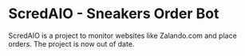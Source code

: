 # ScredAIO - Sneakers Order Bot

ScredAIO is a project to monitor websites like Zalando.com and place orders. 
The project is now out of date.  
